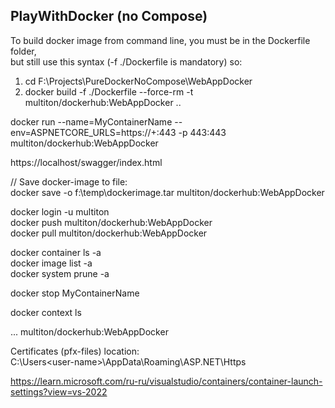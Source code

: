 ## PlayWithDocker (no Compose)

To build docker image from command line﻿, you must be in the Dockerfile folder,  
but still use this syntax (-f ./Dockerfile is mandatory) so:  

1. cd F:\Projects\PureDockerNoCompose\WebAppDocker
2. docker build -f ./Dockerfile --force-rm -t multiton/dockerhub:WebAppDocker ..  

docker run --name=MyContainerName --env=ASPNETCORE_URLS=https://+:443 -p 443:443 multiton/dockerhub:WebAppDocker  

https://localhost/swagger/index.html  

// Save docker-image to file:  
docker save -o f:\temp\dockerimage.tar multiton/dockerhub:WebAppDocker  

docker login -u multiton  
docker push multiton/dockerhub:WebAppDocker  
docker pull multiton/dockerhub:WebAppDocker  

docker container ls -a  
docker image list -a  
docker system prune -a  

docker stop MyContainerName  

docker context ls  

<PropertyGroup>  
	...  
	<DockerfileTag>multiton/dockerhub:WebAppDocker</DockerfileTag>  
</PropertyGroup>  
  
Certificates (pfx-files) location:  
C:\Users\<user-name>\AppData\Roaming\ASP.NET\Https

https://learn.microsoft.com/ru-ru/visualstudio/containers/container-launch-settings?view=vs-2022
